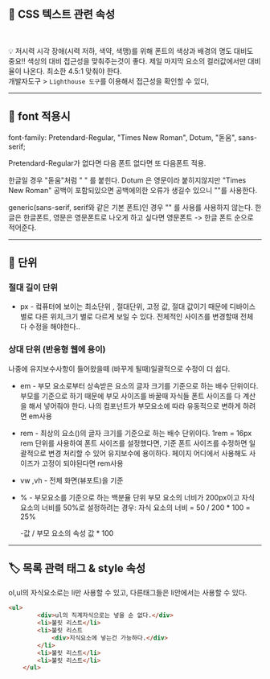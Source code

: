 ## 💅 CSS 텍스트 관련 속성

<br/>

💡 저시력 시각 장애(시력 저하, 색약, 색맹)를 위해 폰트의 색상과 배경의 명도 대비도 중요!!
색상의 대비 접근성을 맞춰주는것이 좋다.
제일 마지막 요소의 컬러값에서만 대비율이 나온다.
최소한 4.5:1 맞춰야 한다.<br/>
개발자도구 > `Lighthouse 도구`를 이용해서 접근성을 확인할 수 있다,

---
## 🎨 font 적용시



font-family: Pretendard-Regular, "Times New Roman", Dotum, "돋움", sans-serif;


Pretendard-Regular가 없다면 다음 폰트 없다면 또 다음폰트 적용.
 
한글일 경우 "돋움"처럼  " " 를 붙힌다.
Dotum 은 영문이라 붙히지않지만 "Times New Roman" 공백이 포함되있으면 공백에의한 오류가 생길수 있으니  ""를 사용한다.

generic(sans-serif, serif와 같은 기본 폰트)인 경우 "" 를 사용를 사용하지 않는다.
한글은 한글폰트, 영문은 영문폰트로 나오게 하고 싶다면 영문폰트 -> 한글 폰트 순으로 적어준다.

----

##  📐 단위

### 절대 길이 단위

* px - 컼퓨터에 보이는 최소단위 , 절대단위, 고정 값, 절대 값이기 때문에 디바이스 별로 다른 위치,크기 별로 다르게 보일 수 있다.
전체적인 사이즈를 변경할때 전체 다 수정을 해야한다..

### 상대 단위 (반응형 웹에 용이)

나중에 유지보수사항이  들어왔을떼 (바꾸게 될때)일괄적으로 수정이 더 쉽다.

* em - 부모 요소로부터 상속받은 요소의 글자 크기를 기준으로 하는 배수 단위이다.
부모를 기준으로 하기 때문에 부모 사이즈를 바꿀때 자식들 폰트 사이즈를 다 계산을 해서 넣어줘야 한다.
나의 컴포넌트가 부모요소에 따라 유동적으로 변하게 하려면 em사용


* rem - 최상의 요소(<html>)의 글자 크기를 기준으로 하는 배수 단위이다. 1rem = 16px
 rem 단위를 사용하여 폰트 사이즈를 설정했다면,
기준 폰트 사이즈를 수정하면 일괄적으로 변경 처리할 수 있어 유지보수에 용이하다.
페이지 어디에서 사용해도 사이즈가 고정이 되야된다면 rem사용

* vw ,vh  - 전체 화면(뷰포트)을 기준

* % - 부모요소를 기준으로 하는 백분율 단위
    부모 요소의 너비가 200px이고 자식 요소의 너비를 50%로 설정하려는 경우:
    자식 요소의 너비 = 50 / 200 * 100 = 25%

    -값 / 부모 요소의 속성 값 * 100
-----

## 🏷️ 목록 관력 태그 & style 속성


ol,ul의 자식요소로는 li만 사용할 수 있고,
다른태그들은
li안에서는 사용할 수 있다.


```html
<ul>
        <div>ul의 직계자식으로는 넣을 순 없다.</div>
        <li>불릿 리스트</li>
        <li>불릿 리스트
            <div>지식요소에 넣는건 가능하다.</div>
        </li>
        <li>불릿 리스트</li>
        <li>불릿 리스트</li>
    </ul>
```

